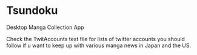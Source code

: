 # Tsundoku
Desktop Manga Collection App

Check the TwitAccounts text file for lists of twitter accounts you should follow if u want to keep up with various manga news in Japan and the US.
